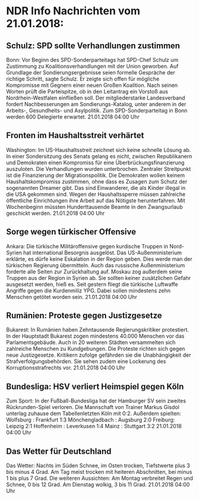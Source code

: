 # NDR Info Nachrichten vom 21.01.2018:


## Schulz: SPD sollte Verhandlungen zustimmen
Bonn: Vor Beginn des SPD-Sonderparteitags hat SPD-Chef Schulz um Zustimmung zu Koalitionsverhandlungen mit der Union geworben. Auf Grundlage der Sondierungsergebnisse seien formelle Gespräche der richtige Schritt, sagte Schulz. Er zeigte sich offen für mögliche Kompromisse mit Gegnern einer neuen Großen Koalition. Nach seinen Worten prüft die Parteispitze, ob in den Leitantrag ein Vorstoß aus Nordrhein-Westfalen einfließen soll. Der mitgliederstarke Landesverband fordert Nachbesserungen am Sondierungs-Katalog, unter anderem in der Arbeits-, Gesundheits- und Asylpolitik. Zum SPD-Sonderparteitag in Bonn werden 600 Delegierte erwartet. 21.01.2018 04:00 Uhr 

## Fronten im Haushaltsstreit verhärtet
Washington: Im US-Haushaltsstreit zeichnet sich keine schnelle Lösung ab. In einer Sondersitzung des Senats gelang es nicht, zwischen Republikanern und Demokraten einen Kompromiss für eine Überbrückungsfinanzierung auszuloten. Die Verhandlungen wurden unterbrochen. Zentraler Streitpunkt ist die Finanzierung der Migrationspolitik. Die Demokraten wollen keinem Haushaltskompromiss zustimmen, ohne dass es Zusagen zum Schutz der sogenannten Dreamer gibt. Das sind Einwanderer, die als Kinder illegal in die USA gekommen sind. Wegen der Haushaltssperre müssen zahlreiche öffentliche Einrichtungen ihre Arbeit auf das Nötigste herunterfahren. Mit Wochenbeginn müssten Hunderttausende Beamte in den Zwangsurlaub geschickt werden. 21.01.2018 04:00 Uhr 

## Sorge wegen türkischer Offensive
Ankara: Die türkische Militäroffensive gegen kurdische Truppen in Nord-Syrien hat international Besorgnis ausgelöst. Das US-Außenministerium erklärte, es dürfe keine Eskalation in der Region geben. Dies werde man der türkischen Regierung übermitteln. Auch das russische Außenministerium forderte alle Seiten zur Zurückhaltung auf. Moskau zog außerdem seine Truppen aus der Region in Syrien ab. Sie sollten keiner zusätzlichen Gefahr ausgesetzt werden, hieß es. Seit gestern fliegt die türkische Luftwaffe Angriffe gegen die Kurdenmiliz YPG. Dabei sollen mindestens zehn Menschen getötet worden sein. 21.01.2018 04:00 Uhr 

## Rumänien: Proteste gegen Justizgesetze
Bukarest: In Rumänien haben Zehntausende Regierungskritiker protestiert. In der Hauptstadt Bukarest zogen mindestens 40.000 Menschen vor das Parlamentsgebäude. Auch in 20 weiteren Städten versammelten sich zahlreiche Menschen zu Kundgebungen. Die Proteste richten sich gegen neue Justizgesetze. Kritikern zufolge gefährden sie die Unabhängigkeit der Strafverfolgungsbehörden. Sie sehen zudem eine Lockerung des Korruptionsstrafrechts vor. 21.01.2018 04:00 Uhr 

## Bundesliga: HSV verliert Heimspiel gegen Köln
Zum Sport: In der Fußball-Bundesliga hat der Hamburger SV sein zweites Rückrunden-Spiel verloren. Die Mannschaft von Trainer Markus Gisdol unterlag zuhause dem Tabellenletzten Köln mit 0:2.
Außerdem spielten: Wolfsburg : Frankfurt 			1:3
Mönchengladbach : Augsburg 2:0
Freiburg: Leipzig				2:1
Hoffenheim : Leverkusen			1:4
Mainz : Stuttgart				3:2 21.01.2018 04:00 Uhr 

## Das Wetter für Deutschland
Das Wetter: Nachts im Süden Schnee, im Osten trocken, Tiefstwerte plus 3 bis minus 4 Grad. Am Tag meist trocken mit heiteren Abschnitten, bei minus 1 bis plus 7 Grad. Die weiteren Aussichten: Am Montag verbreitet Regen und Schnee, 0 bis 12 Grad. Am Dienstag wolkig, 3 bis 11 Grad. 21.01.2018 04:00 Uhr 

